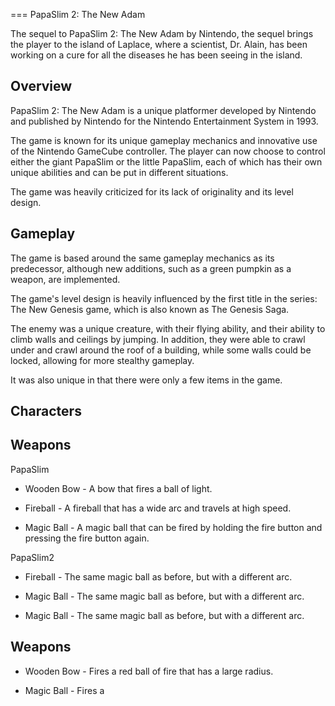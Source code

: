 
===
PapaSlim 2: The New Adam

The sequel to PapaSlim 2: The New Adam by Nintendo, the sequel brings the player to the island of Laplace, where a scientist, Dr. Alain, has been working on a cure for all the diseases he has been seeing in the island.

## Overview

PapaSlim 2: The New Adam is a unique platformer developed by Nintendo and published by Nintendo for the Nintendo Entertainment System in 1993.

The game is known for its unique gameplay mechanics and innovative use of the Nintendo GameCube controller. The player can now choose to control either the giant PapaSlim or the little PapaSlim, each of which has their own unique abilities and can be put in different situations.

The game was heavily criticized for its lack of originality and its level design.

## Gameplay

The game is based around the same gameplay mechanics as its predecessor, although new additions, such as a green pumpkin as a weapon, are implemented.

The game's level design is heavily influenced by the first title in the series: The New Genesis game, which is also known as The Genesis Saga.

The enemy was a unique creature, with their flying ability, and their ability to climb walls and ceilings by jumping. In addition, they were able to crawl under and crawl around the roof of a building, while some walls could be locked, allowing for more stealthy gameplay.

It was also unique in that there were only a few items in the game.

## Characters

## Weapons

PapaSlim

*   Wooden Bow - A bow that fires a ball of light.

*   Fireball - A fireball that has a wide arc and travels at high speed.

*   Magic Ball - A magic ball that can be fired by holding the fire button and pressing the fire button again.

PapaSlim2

*   Fireball - The same magic ball as before, but with a different arc.

*   Magic Ball - The same magic ball as before, but with a different arc.

*   Magic Ball - The same magic ball as before, but with a different arc.

## Weapons

*   Wooden Bow - Fires a red ball of fire that has a large radius.

*   Magic Ball - Fires a
